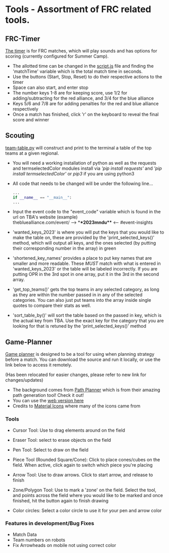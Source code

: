 # Tools - Assortment of FRC related tools.

## FRC-Timer

[The timer](./FRC-Timer) is for FRC matches, which will play sounds and has options for scoring (currently configured for Summer Camp).

- The allotted time can be changed in the [script.js](./FRC-Timer/script.js) file and finding the 'matchTime' variable which is the total match time in seconds.
- Use the buttons (Start, Stop, Reset) to do their respective actions to the timer
- Space can also start, and enter stop
- The number keys 1-8 are for keeping score, use 1/2 for adding/subtracting for the red alliance, and 3/4 for the blue alliance
- Keys 5/6 and 7/8 are for adding penalties for the red and blue alliance respectively
- Once a match has finished, click 'r' on the keyboard to reveal the final score and winner

## Scouting

[team-table.py](./Scouting/team-table.py) will construct and print to the terminal a table of the top teams at a given regional.

- You will need a working installation of python as well as the requests and termselectedColor modules
  install via <em>'pip install requests'</em> and <em>'pip install termselectedColor'</em> or <em>pip3</em> if you are using python3
- All code that needs to be changed will be under the following line...

  ```python
  ...
  if __name__ == "__main__":
  ...
  ```

- Input the event code to the "event_code" variable which is found in the url on TBA's website (example)\
   thebluealliance.com/event/ --> \***\*2023mndu\*\*** <-- #event-insights
- 'wanted_keys_2023' is where you will put the keys that you would like to make the table on, these are provided by the 'print_selected_keys()' method, which will output all keys, and the ones selected (by putting their corresponding number in the array) in green
- 'shortened_key_names' provides a place to put key names that are smaller and more readable. These <em>MUST</em> match with what is entered in 'wanted_keys_2023' or the table will be labeled incorrectly. If you are putting OPR in the 3rd spot in one array, put it in the 3rd in the second array.
- 'get_top_teams()' gets the top teams in any selected category, as long as they are within the number passed in in any of the selected categories. You can also just put teams into the array inside single quotes to compare their stats as well.
- 'sort_table_by()' will sort the table based on the passed in key, which is the actual key from TBA. Use the exact key for the category that you are looking for that is retuned by the 'print_selected_keys()' method

## Game-Planner

[Game planner](https://github.com/NetLockJ/frc-game-planner) is designed to be a tool for using when planning strategy before a match. You can download the source and run it locally, or use the link below to access it remotely.

(Has been relocated for easier changes, please refer to new link for changes/updates)

- The background comes from [Path Planner](https://github.com/mjansen4857/pathplanner) which is from their amazing path generation tool! Check it out!
- You can use the [web version here](https://netlockj.github.io/frc-game-planner/)
- Credits to [Material Icons](https://fonts.google.com/icons) where many of the icons came from

### Tools
- Cursor Tool: Use to drag elements around on the field
- Eraser Tool: select to erase objects on the field
- Pen Tool: Select to draw on the field
- Piece Tool (Rounded Square/Cone): Click to place cones/cubes on the field. When active, click again to switch which piece you're placing
- Arrow Tool: Use to draw arrows. Click to start arrow, and release to finish
- Zone/Polygon Tool: Use to mark a 'zone' on the field. Select the tool, and points across the field where you would like to be marked
and once finished, hit the button again to finish drawing

- Color circles: Select a color circle to use it for your pen and arrow color

### Features in development/Bug Fixes
- Match Data
- Team numbers on robots
- Fix Arrowheads on mobile not using correct color

